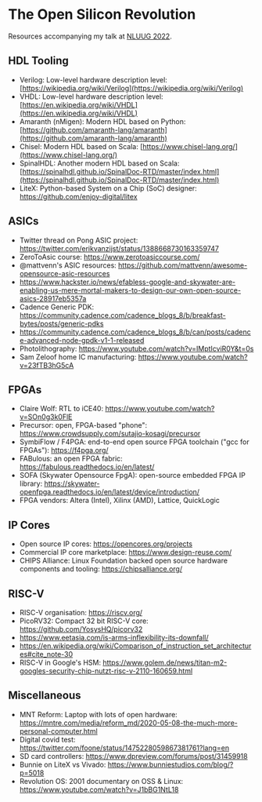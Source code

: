 # The Open Silicon Revolution

Resources accompanying my talk at [NLUUG 2022](https://www.nluug.nl/activiteiten/events/vj22/programma/index.html).


## HDL Tooling

* Verilog: Low-level hardware description level: [https://wikipedia.org/wiki/Verilog](https://wikipedia.org/wiki/Verilog)
* VHDL: Low-level hardware description level: [https://en.wikipedia.org/wiki/VHDL](https://en.wikipedia.org/wiki/VHDL)
* Amaranth (nMigen): Modern HDL based on Python: [https://github.com/amaranth-lang/amaranth](https://github.com/amaranth-lang/amaranth)
* Chisel: Modern HDL based on Scala: [https://www.chisel-lang.org/](https://www.chisel-lang.org/)
* SpinalHDL: Another modern HDL based on Scala: [https://spinalhdl.github.io/SpinalDoc-RTD/master/index.html](https://spinalhdl.github.io/SpinalDoc-RTD/master/index.html)
* LiteX: Python-based System on a Chip (SoC) designer: https://github.com/enjoy-digital/litex

## ASICs

* Twitter thread on Pong ASIC project: https://twitter.com/erikvanzijst/status/1388668730163359747
* ZeroToAsic course: https://www.zerotoasiccourse.com/
* @mattvenn's ASIC resources: https://github.com/mattvenn/awesome-opensource-asic-resources
* https://www.hackster.io/news/efabless-google-and-skywater-are-enabling-us-mere-mortal-makers-to-design-our-own-open-source-asics-28917eb5357a
* Cadence Generic PDK: https://community.cadence.com/cadence_blogs_8/b/breakfast-bytes/posts/generic-pdks
* https://community.cadence.com/cadence_blogs_8/b/can/posts/cadence-advanced-node-gpdk-v1-1-released
* Photolithography: https://www.youtube.com/watch?v=IMptIcviR0Y&t=0s
* Sam Zeloof home IC manufacturing: https://www.youtube.com/watch?v=23fTB3hG5cA

## FPGAs

* Claire Wolf: RTL to iCE40: https://www.youtube.com/watch?v=SOn0g3k0FlE
* Precursor: open, FPGA-based "phone": https://www.crowdsupply.com/sutajio-kosagi/precursor
* SymbiFlow / F4PGA: end-to-end open source FPGA toolchain ("gcc for FPGAs"): https://f4pga.org/
* FABulous: an open FPGA fabric: https://fabulous.readthedocs.io/en/latest/
* SOFA (Skywater Opensource FpgA): open-source embedded FPGA IP library: https://skywater-openfpga.readthedocs.io/en/latest/device/introduction/
* FPGA vendors: Altera (Intel), Xilinx (AMD), Lattice, QuickLogic

## IP Cores

* Open source IP cores: https://opencores.org/projects
* Commercial IP core marketplace: https://www.design-reuse.com/
* CHIPS Alliance: Linux Foundation backed open source hardware components and tooling: https://chipsalliance.org/

## RISC-V

* RISC-V organisation: https://riscv.org/
* PicoRV32: Compact 32 bit RISC-V core: https://github.com/YosysHQ/picorv32
* https://www.eetasia.com/is-arms-inflexibility-its-downfall/
* https://en.wikipedia.org/wiki/Comparison_of_instruction_set_architectures#cite_note-30
* RISC-V in Google's HSM: https://www.golem.de/news/titan-m2-googles-security-chip-nutzt-risc-v-2110-160659.html


## Miscellaneous

* MNT Reform: Laptop with lots of open hardware: https://mntre.com/media/reform_md/2020-05-08-the-much-more-personal-computer.html
* Digital covid test: https://twitter.com/foone/status/1475228059867381761?lang=en
* SD card controllers: https://www.dpreview.com/forums/post/31459918
* Bunnie on LiteX vs Vivado: https://www.bunniestudios.com/blog/?p=5018
* Revolution OS: 2001 documentary on OSS & Linux: https://www.youtube.com/watch?v=J1bBG1NtL18
